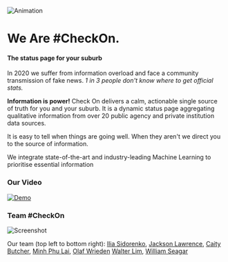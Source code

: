 ![Animation](https://imgur.com/7q5eOmx.gif)

# We Are #CheckOn.

#### The status page for your suburb

In 2020 we suffer from information overload and face a community transmission of fake news. _1 in 3 people don't know where to get official stats._

**Information is power!** Check On delivers a calm, actionable single source of truth for you and your suburb. It is a dynamic status page aggregating qualitative information from over 20 public agency and private institution data sources.

It is easy to tell when things are going well. When they aren't we direct you to the source of information.

We integrate state-of-the-art and industry-leading Machine Learning to prioritise essential information

### Our Video

[![Demo](https://img.youtube.com/vi/O14cMwfboos/0.jpg)](https://www.youtube.com/watch?v=O14cMwfboos)

### Team #CheckOn

![Screenshot](https://imgur.com/qipU8zR.png)

Our team (top left to bottom right):
[Ilia Sidorenko](https://www.linkedin.com/in/ilia-sidorenko/),
[Jackson Lawrence](https://www.linkedin.com/in/jklawrence/),
[Caity Butcher](https://www.linkedin.com/in/caitybutcher/),
[Minh Phu Lai](https://www.linkedin.com/in/minh-phu-lai/),
[Olaf Wrieden](https://www.linkedin.com/in/olafwrieden/)
[Walter Lim](https://www.linkedin.com/in/waltzaround/), 
[William Seagar](https://www.linkedin.com/in/william-seagar-50512614b/)